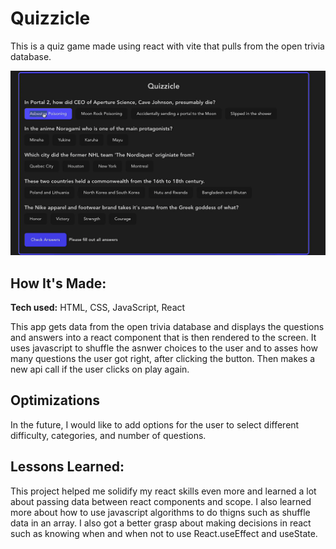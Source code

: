 # Quizzicle
This is a quiz game made using react with vite that pulls from the open trivia database.

![](src/assets/quizziclegif.gif)

## How It's Made:

**Tech used:** HTML, CSS, JavaScript, React

This app gets data from the open trivia database and displays the questions and answers into a react component that is then rendered to the screen. It uses javascript to shuffle the asnwer choices to the user and to asses how many questions the user got right, after clicking the button. Then makes a new api call if the user clicks on play again.

## Optimizations

In the future, I would like to add options for the user to select different difficulty, categories, and number of questions.

## Lessons Learned:


This project helped me solidify my react skills even more and learned a lot about passing data between react components and scope. I also learned more about how to use javascript algorithms to do thigns such as shuffle data in an array. I also got a better grasp about making decisions in react such as knowing when and when not to use React.useEffect and useState.




